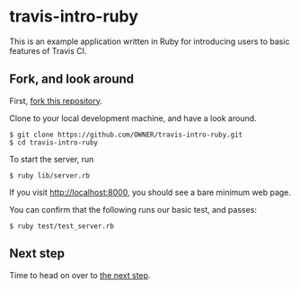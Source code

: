 # travis-intro-ruby

This is an example application written in Ruby for
introducing users to basic features of Travis CI.

## Fork, and look around

First, [fork this repository](https://github.com/travis-ci/travis-intro-ruby/fork).

Clone to your local development machine, and have a look around.

```sh-session
$ git clone https://github.com/OWNER/travis-intro-ruby.git
$ cd travis-intro-ruby
```

To start the server, run

```sh-session
$ ruby lib/server.rb
```

If you visit [http://localhost:8000](http://localhost:8000), you should see
a bare minimum web page.

You can confirm that the following runs our basic test, and passes:

```sh-session
$ ruby test/test_server.rb
```

## Next step

Time to head on over to [the next step](/tree/02.signup).
